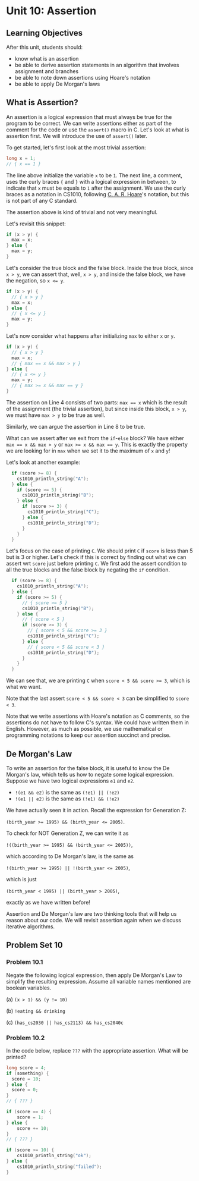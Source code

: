 # Unit 10: Assertion

## Learning Objectives

After this unit, students should:

- know what is an assertion
- be able to derive assertion statements in an algorithm that involves assignment and branches
- be able to note down assertions using Hoare's notation
- be able to apply De Morgan's laws

## What is Assertion?

An assertion is a logical expression that must always be true for the program to be correct.  We can write assertions either as part of the comment for the code or use the `assert()` macro in C.  Let's look at what is assertion first.  We will introduce the use of `assert()` later.

To get started, let's first look at the most trivial assertion:

```C
long x = 1;
// { x == 1 }
```

The line above initialize the variable `x` to be `1`.  The next line, a comment, uses the curly braces `{` and `}` with a logical expression in between, to indicate that `x` must be equals to `1` after the assignment.  We use the curly braces as a notation in CS1010, following [C. A. R. Hoare](https://en.wikipedia.org/wiki/Tony_Hoare)'s notation, but this is not part of any C standard.

The assertion above is kind of trivial and not very meaningful.

Let's revisit this snippet:

```C
if (x > y) {
  max = x;
} else {
  max = y;
}
```

Let's consider the true block and the false block.  Inside the true block, since `x > y`, we can assert that, well, `x > y`, and inside the false block, we have the negation, so `x <= y`.

```C
if (x > y) {
  // { x > y }
  max = x;
} else {
  // { x <= y }
  max = y;
}
```

Let's now consider what happens after initializing `max` to either `x` or `y`.

```C
if (x > y) {
  // { x > y }
  max = x;
  // { max == x && max > y }
} else {
  // { x <= y }
  max = y;
  // { max >= x && max == y }
}
```

The assertion on Line 4 consists of two parts: `max == x` which is the result of the assignment (the trivial assertion), but since inside this block, `x > y`, we must have `max > y` to be true as well.

Similarly, we can argue the assertion in Line 8 to be true.  

What can we assert after we exit from the `if`-`else` block?  We have either `max == x && max > y` or `max >= x && max == y`.  This is exactly the property we are looking for in `max` when we set it to the maximum of `x` and `y`!  

Let's look at another example:

```C
  if (score >= 8) {
    cs1010_println_string("A");
  } else {
    if (score >= 5) {
      cs1010_println_string("B");
    } else {
      if (score >= 3) {
        cs1010_println_string("C");
      } else {
        cs1010_println_string("D");
      }
    }
  }
```

Let's focus on the case of printing `C`.  We should print `C` if `score` is less than 5 but is 3 or higher.  Let's check if this is correct by finding out what we can assert wrt `score` just before printing `C`.  We first add the assert condition to all the true blocks and the false block by negating the `if` condition.

```C
  if (score >= 8) {
    cs1010_println_string("A");
  } else {
    if (score >= 5) {
      // { score >= 5 }
      cs1010_println_string("B");
    } else {
      // { score < 5 }
      if (score >= 3) {
        // { score < 5 && score >= 3 }
        cs1010_println_string("C");
      } else {
        // { score < 5 && score < 3 }
        cs1010_println_string("D");
      }
    }
  }
```

We can see that, we are printing `C` when `score < 5 && score >= 3`, which is what we want.  

Note that the last assert `score < 5 && score < 3` can be simplified to `score < 3`.

Note that we write assertions with Hoare's notation as C comments, so the assertions do not have to follow C's syntax.  We could have written them in English.  However, as much as possible, we use mathematical or programming notations to keep our assertion succinct and precise.

## De Morgan's Law

To write an assertion for the false block, it is useful to know the De Morgan's law, which tells us how to negate some logical expression.  Suppose we have two logical expressions `e1` and `e2`.

- `!(e1 && e2)` is the same as `(!e1) || (!e2)`
- `!(e1 || e2)` is the same as `(!e1) && (!e2)`

We have actually seen it in action.  Recall the expression for Generation Z:

  `(birth_year >= 1995) && (birth_year <= 2005)`.  

To check for NOT Generation Z, we can write it as

`!((birth_year >= 1995) && (birth_year <= 2005))`,

which according to De Morgan's law, is the same as

`!(birth_year >= 1995) || !(birth_year <= 2005)`,

which is just

`(birth_year < 1995) || (birth_year > 2005)`,

exactly as we have written before!

Assertion and De Morgan's law are two thinking tools that will help us reason about our code.  We will revisit assertion again when we discuss iterative algorithms.

## Problem Set 10

### Problem 10.1

Negate the following logical expression, then apply De Morgan's Law to simplify the resulting expression.  Assume all variable names mentioned are boolean variables.

(a) `(x > 1) && (y != 10)`

(b) `!eating && drinking`

(c) `(has_cs2030 || has_cs2113) && has_cs2040c`

### Problem 10.2

In the code below, replace `???` with the appropriate assertion.  What will be printed?

```C
long score = 4;
if (something) {
  score = 10;
} else {
  score = 0;
}
// { ??? }

if (score == 4) {
    score = 1;
} else {
    score += 10;
}
// { ??? }

if (score >= 10) {
    cs1010_println_string("ok");
} else {
    cs1010_println_string("failed");
}
```
